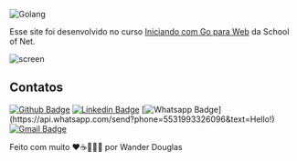 ![Golang](https://user-images.githubusercontent.com/6461792/111548403-6e760700-8759-11eb-8a20-ea1f49d660a4.png)

Esse site foi desenvolvido no curso [Iniciando com Go para Web](https://www.schoolofnet.com/curso/go-lang/linguagem-go/iniciando-com-go-para-web/) da School of Net.

![screen](https://user-images.githubusercontent.com/6461792/111711704-14457680-882b-11eb-9321-7675be56c1b7.png)


## Contatos

[![Github Badge](https://img.shields.io/badge/-Github-000?style=flat-square&logo=Github&logoColor=white&link=https://github.com/wander4747)](https://github.com/wander4747)
[![Linkedin Badge](https://img.shields.io/badge/-LinkedIn-blue?style=flat-square&logo=Linkedin&logoColor=white&link=https://www.linkedin.com/in/wander-douglas/)](https://www.linkedin.com/in/wander-douglas/)
[![Whatsapp Badge](https://img.shields.io/badge/-Whatsapp-4CA143?style=flat-square&labelColor=4CA143&logo=whatsapp&logoColor=white&link=https://api.whatsapp.com/send?phone=5531993326096&text=Hello!)](https://api.whatsapp.com/send?phone=5531993326096&text=Hello!)
[![Gmail Badge](https://img.shields.io/badge/-Gmail-c14438?style=flat-square&logo=Gmail&logoColor=white&link=mailto:wander.douglas14@gmail.com)](mailto:wander.douglas14@gmail.com)

Feito com muito ❤️☕👨🏻‍💻 por Wander Douglas